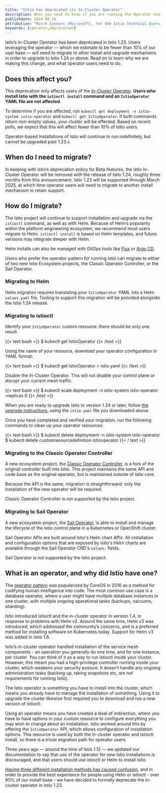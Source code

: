```yaml
---
title: "Istio has deprecated its In-Cluster Operator"
description: What you need to know if you are running the Operator controller in your cluster.
publishdate: 2024-08-14
attribution: "Mitch Connors (Microsoft), for the Istio Technical Oversight Committee"
keywords: [operator,deprecation]
---
```


Istio’s In-Cluster Operator has been deprecated in Istio 1.23.  Users leveraging the operator — which we estimate to be fewer than 10% of our user base — will need to migrate to other install and upgrade mechanisms in order to upgrade to Istio 1.24 or above. Read on to learn why we are making this change, and what operator users need to do.

## Does this affect you?

This deprecation only affects users of the [In-Cluster Operator](/docs/setup/install/operator/).  **Users who install Istio with the <code>istioctl install</code> command and an `IstioOperator` YAML file are not affected**.

To determine if you are affected, run `kubectl get deployment -n istio-system istio-operator` and `kubectl get IstioOperator`.  If both commands return non-empty values, your cluster will be affected. Based on recent polls, we expect that this will affect fewer than 10% of Istio users.

Operator-based Installations of Istio will continue to run indefinitely, but cannot be upgraded past 1.23.x.

## When do I need to migrate?

In keeping with Istio’s deprecation policy for Beta features, the Istio In-Cluster Operator will be removed with the release of Istio 1.24, roughly three months from this announcement. Istio 1.23 will be supported through March 2025, at which time operator users will need to migrate to another install mechanism to retain support.

## How do I migrate?

The Istio project will continue to support installation and upgrade via the `istioctl` command, as well as with Helm. Because of Helm’s popularity within the platform engineering ecosystem, we recommend most users migrate to Helm. `istioctl install` is based on Helm templates, and future versions may integrate deeper with Helm.

Helm installs can also be managed with GitOps tools like [Flux](https://fluxcd.io/) or [Argo CD](https://argo-cd.readthedocs.io/).

Users who prefer the operator pattern for running Istio can migrate to either of two new Istio Ecosystem projects, the Classic Operator Controller, or the Sail Operator.

### Migrating to Helm

Helm migration requires translating your `IstioOperator` YAML into a Helm `values.yaml` file.  Tooling to support this migration will be provided alongside the Istio 1.24 release.

### Migrating to istioctl

Identify your `IstioOperator` custom resource: there should be only one result.

{{< text bash >}}
$ kubectl get IstioOperator
{{< /text >}}

Using the name of your resource, download your operator configuration in YAML format:

{{< text bash >}}
$ kubectl get IstioOperator <name> > istio.yaml
{{< /text >}}

Disable the In-Cluster Operator. This will not disable your control plane or disrupt your current mesh traffic.

{{< text bash >}}
$ kubectl scale deployment -n istio-system istio-operator –replicas 0
{{< /text >}}

When you are ready to upgrade Istio to version 1.24 or later, follow [the upgrade instructions](/docs/setup/upgrade/canary/), using the `istio.yaml` file you downloaded above.

Once you have completed and verified your migration, run the following commands to clean up your operator resources:

{{< text bash >}}
$ kubectl delete deployment -n istio-system istio-operator
$ kubectl delete customresourcedefinition istiooperator
{{< / text >}}

### Migrating to the Classic Operator Controller

A new ecosystem project, the [Classic Operator Controller](https://github.com/istio-ecosystem/classic-operator-controller), is a fork of the original controller built into Istio. This project maintains the same API and code base as the original operator, but is maintained outside of Istio core.

Because the API is the same, migration is straightforward: only the installation of the new operator will be required.

Classic Operator Controller is not supported by the Istio project.

### Migrating to Sail Operator

A new ecosystem project, the [Sail Operator](https://github.com/istio-ecosystem/sail-operator), is able to install and manage the lifecycle of the Istio control plane in a Kubernetes or OpenShift cluster.

Sail Operator APIs are built around Istio's Helm chart APIs. All installation and configuration options that are exposed by Istio's Helm charts are available through the Sail Operator CRD's `values:` fields.

Sail Operator is not supported by the Istio project.

## What is an operator, and why did Istio have one?

The [operator pattern](https://kubernetes.io/docs/concepts/extend-kubernetes/operator/) was popularized by CoreOS in 2016 as a method for codifying human intelligence into code. The most common use case is a database operator, where a user might have multiple database instances in one cluster, with multiple ongoing operational tasks (backups, vacuums, sharding).

Istio introduced istioctl and the in-cluster operator in version 1.4, in response to problems with Helm v2. Around the same time, Helm v3 was introduced, which addressed the community’s concerns, and is a preferred method for installing software on Kubernetes today. Support for Helm v3 was added in Istio 1.8.

Istio’s in-cluster operator handled installation of the service mesh components - an operation you generally do one time, and for one instance, per cluster. You can think of it as a way to run istioctl inside your cluster. However, this meant you had a high-privilege controller running inside your cluster, which weakens your security posture. It doesn’t handle any ongoing administration tasks (backing up, taking snapshots etc, are not requirements for running Istio).

The Istio operator is something you have to install into the cluster, which means you already have to manage the installation of something. Using it to upgrade the cluster likewise first required you to download and run a new version of istioctl.

Using an operator means you have created a level of indirection, where you have to have options in your custom resource to configure everything you may wish to change about an installation. Istio worked around this by offering the `IstioOperator` API, which allows configuration of installation options. This resource is used by both the in-cluster operator and istioctl install, so there is a trivial migration path for operator users.

Three years ago — around the time of Istio 1.12 — we updated our documentation to say that use of the operator for new Istio installations is discouraged, and that users should use istioctl or Helm to install Istio.

[Having three different installation methods has caused confusion](https://blog.howardjohn.info/posts/istio-install/), and in order to provide the best experience for people using Helm or istioctl - over 90% of our install base - we have decided to formally deprecate the in-cluster operator in Istio 1.23.
